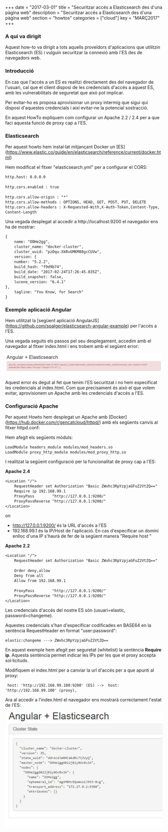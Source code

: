 +++
date        = "2017-03-01"
title       = "Securitzar accés a Elasticsearch des d'una pàgina web"
description = "Securitzar accés a Elasticsearch des d'una pàgina web"
section     = "howtos"
categories  = ["cloud"]
key         = "MARÇ2017"
+++

### A qui va dirigit

Aquest how-to va dirigit a tots aquells proveïdors d'aplicacions que utilitzin Elasticsearch (ES) i vulguin securitzar la connexió amb l'ES des de navegadors web.

### Introducció

En cas que l'accés a un ES es realitzi directament des del navegador de l'usuari, cal que el client disposi de les credencials d'accés a aquest ES, amb les vulnerabilitats de seguretat que això pot implicar.

Per evitar-ho es proposa aprovisionar un proxy intermig que sigui qui disposi d'aquestes credencials i així evitar-ne la potencial sostracció.

En aquest HowTo expliquem com configurar un Apache 2.2 / 2.4 per a que faci aquesta funció de proxy cap a l'ES.

### Elasticsearch

Per aquest howto hem instal·lat mitjançant Docker un [ES] (https://www.elastic.co/guide/en/elasticsearch/reference/current/docker.html)

Hem modificat el fitxer "elasticsearch.yml" per a configurar el CORS:

	http.host: 0.0.0.0

	http.cors.enabled : true
	 
	http.cors.allow-origin : "*"
	http.cors.allow-methods : OPTIONS, HEAD, GET, POST, PUT, DELETE
	http.cors.allow-headers : X-Requested-With,X-Auth-Token,Content-Type, Content-Length

Una vegada desplegat al accedir a http://localhost:9200 el navegador ens ha de mostrar:

	{
		name: "OOHe2gg",
		cluster_name: "docker-cluster",
		cluster_uuid: "pzOqu-XkRvGMKM08gcCUVw",
		version: {
		number: "5.2.2",
		build_hash: "f9d9b74",
		build_date: "2017-02-24T17:26:45.835Z",
		build_snapshot: false,
		lucene_version: "6.4.1"
	},
		tagline: "You Know, for Search"
	}
	
### Exemple aplicació Angular

Hem utilitzat la [següent aplicació AngularJS] (https://github.com/spalger/elasticsearch-angular-example) per l'accés a l'ES.

Una vegada seguits els passos pel seu desplegament, accedim amb el navegador al fitxer index.html i ens trobem amb el següent error:

![](/related/canigo/howto/imatges/20170301.JPG)

Aquest error és degut al fet que tenim l'ES securitzat i no hem especificat les credencials al index.html. Com que precisament és això el que volem evitar, aprovisionem un Apache amb les credencials d'accés a l'ES.

### Configuració Apache

Per aquest Howto hem desplegat un Apache amb [Docker] (https://hub.docker.com/r/gencatcloud/httpd/) amb els següents canvis al fitxer httpd.conf:

Hem afegit els següents mòduls:
	
	LoadModule headers_module modules/mod_headers.so
	LoadModule proxy_http_module modules/mod_proxy_http.so
	
I realitzat la següent configuració per la funcionalitat de proxy cap a l'ES:

**Apache 2.4**

	<Location "/">
		RequestHeader set Authorization "Basic ZWxhc3RpYzpjaGFuZ2VtZQ=="
		Require ip 192.168.99.1
		ProxyPass        "http://127.0.0.1:9200/"
		ProxyPassReverse "http://127.0.0.1:9200/"
	</Location>
	
on
* http://127.0.0.1:9200/ és la URL d'accés a l'ES
* 192.168.99.1 és la IP/Host de l'aplicació. En cas d'especificar un domini enlloc d'una IP s'haurà de fer de la següent manera "Require host <domini>"

**Apache 2.2**
	
	<Location "/">
		RequestHeader set Authorization "Basic ZWxhc3RpYzpjaGFuZ2VtZQ=="
		
		Order deny,allow
		Deny from all
		Allow from 192.168.99.1
		
		ProxyPass        "http://127.0.0.1:9200/"
		ProxyPassReverse "http://127.0.0.1:9200/"
	</Location>
	

Les credencials d'accés del nostre ES són (usuari=elastic, password=changeme).

Aquestes credencials s'han d'especificar codificades en BASE64 en la sentència RequestHeader en format "user:password":

	elastic:changeme ---> ZWxhc3RpYzpjaGFuZ2VtZQ==
	
En aquest exemple hem afegit per seguretat (whitelist) la sentència **Require ip**. Aquesta sentència permet indicar les IPs per les que el proxy accepta sol·licituds.
	
Modifiquem el index.html per a canviar la url d'accés per a que apunti al proxy:

	 host: 'http://192.168.99.100:9200' (ES) -->  host: 'http://192.168.99.100' (proxy),
	 
Ara al accedir a l'index.html el navegador ens mostrarà correctament l'estat de l'ES:

![](/related/canigo/howto/imatges/20170302.JPG)
